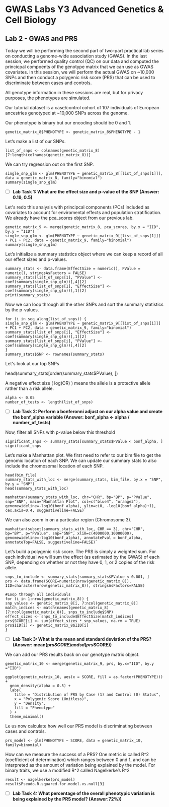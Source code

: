 # GWAS Labs Y3 Advanced Genetics & Cell Biology
## Lab 2 - GWAS and PRS
Today we will be performing the second part of two-part practical lab series on conducting a genome-wide association study (GWAS). In the last session, we performed quality control (QC) on our data and computed the princicpal compoents of the genotype matrix that we can use as GWAS covariates. In this session, we will perform the actual GWAS on ~10,000 SNPs and then conduct a polygenic risk score (PRS) that can be used to discriminate between cases and controls. 

All genotype information in these sessions are real, but for privacy purposes, the phenotypes are simulated.

Our tutorial dataset is a case/control cohort of 107 individuals of European ancestries genotyped at ~10,000 SNPs across the genome.

Our phenotype is binary but our encoding should be 0 and 1. 

```
genetic_matrix_8$PHENOTYPE <- genetic_matrix_8$PHENOTYPE - 1
```

Let’s make a list of our SNPs.

```
list_of_snps <- colnames(genetic_matrix_8)[7:length(colnames(genetic_matrix_8))]
 ```

 We can try regression out on the first SNP. 

```
single_snp_glm <- glm(PHENOTYPE ~ genetic_matrix_8[[list_of_snps[1]]], data = genetic_matrix_8, family="binomial")
summary(single_snp_glm)
```

- [ ] **Lab Task 1: What are the effect size and p-value of the SNP (Answer: 0.19, 0.5)**

Let's redo this analysis with principcal components (PCs) included as covariates to account for enviromental effects and population stratification. We already have the pca_scores object from our previous lab. 

```
genetic_matrix_9 <- merge(genetic_matrix_8, pca_scores, by.x = "IID", by.y = "IID") 
single_snp_glm <- glm(PHENOTYPE ~ genetic_matrix_9[[list_of_snps[1]]] + PC1 + PC2, data = genetic_matrix_9, family="binomial")
summary(single_snp_glm)
```

 Let’s initialize a summary statistics object where we can keep a record of all our effect sizes and p-values. 

```
summary_stats <- data.frame(EffectSize = numeric(), PValue = numeric(), stringsAsFactors = FALSE)
summary_stats[list_of_snps[1], "PValue"] <- coef(summary(single_snp_glm))[,4][2]
summary_stats[list_of_snps[1], "EffectSize"] <- coef(summary(single_snp_glm))[,1][2]
print(summary_stats)
```     



Now we can loop through all the other SNPs and sort the summary statistics by the p-values. 

```
for (i in seq_along(list_of_snps)) {
single_snp_glm <- glm(PHENOTYPE ~ genetic_matrix_9[[list_of_snps[i]]] + PC1 + PC2, data = genetic_matrix_9, family="binomial")
summary_stats[list_of_snps[i], "EffectSize"] <- coef(summary(single_snp_glm))[,1][2]
summary_stats[list_of_snps[i], "PValue"] <- coef(summary(single_snp_glm))[,4][2]
}
summary_stats$SNP <- rownames(summary_stats)
```

Let's look at our top SNPs

head(summary_stats[order(summary_stats$PValue), ])

A negative effect size ( log(OR) ) means the allele is a protective allele rather than a risk allele. 

```
alpha <- 0.05
number_of_tests <- length(list_of_snps)
```

- [ ] **Lab Task 2: Perform a bonferonni adjust on our alpha value and create the bonf_alpha variable (Answer: bonf_alpha <- alpha / number_of_tests)**


Now, filter all SNPs with p-value below this threshold
```
significant_snps <- summary_stats[summary_stats$PValue < bonf_alpha, ]
significant_snps
```

Let’s make a Manhattan plot. We first need to refer to our bim file to get the genomic location of each SNP. We can update our summary stats to also include the chromosomal location of each SNP. 

```
head(bim_file)
summary_stats_with_loc <- merge(summary_stats, bim_file, by.x = "SNP", by.y = "SNP")
head(summary_stats_with_loc)
```

```
manhattan(summary_stats_with_loc, chr="CHR", bp="BP", p="PValue", snp="SNP", main="Manhattan Plot", col=c("blue4", "orange3"), genomewideline=-log10(bonf_alpha), ylim=c(0, -log10(bonf_alpha)+1), cex.axis=0.4, suggestiveline=FALSE)`
```

We can also zoom in on a particular region (Chromosome 3). 

```
manhattan(subset(summary_stats_with_loc, CHR == 3), chr="CHR", bp="BP", p="PValue", snp="SNP", xlim=c(4000000,10000000), genomewideline=-log10(bonf_alpha), annotatePval = bonf_alpha, annotateTop=FALSE, suggestiveline=FALSE)`
```

Let’s build a polygenic risk score. The PRS is simply a weighted sum. For each individual we will sum the effect (as estimated by the GWAS) of each SNP, depending on whether or not they have 0, 1, or 2 copies of the risk allele. 

```
snps_to_include <- summary_stats[summary_stats$PValue < 0.001, ]
prs <- data.frame(SCORE=numeric(nrow(genetic_matrix_8)), IID=character(nrow(genetic_matrix_8)), stringsAsFactors=FALSE)

#Loop through all individuals
for (i in 1:nrow(genetic_matrix_8)) {
snp_values <- genetic_matrix_8[i, 7:ncol(genetic_matrix_8)]
match_indices <- match(names(genetic_matrix_8)[7:ncol(genetic_matrix_8)], snps_to_include$SNP)
effect_sizes <- snps_to_include$EffectSize[match_indices]
prs$SCORE[i] <- sum(effect_sizes * snp_values, na.rm = TRUE)
prs$IID[i] <- genetic_matrix_8$IID[i]
}
```
- [ ] **Lab Task 3: What is the mean and standard deviation of the PRS? (Answer: mean(prs$SCORE) and sd(prs$SCORE))**

We can add our PRS results back on our genotype matrix object.

```
genetic_matrix_10 <- merge(genetic_matrix_9, prs, by.x="IID", by.y ="IID")
```

```
ggplot(genetic_matrix_10, aes(x = SCORE, fill = as.factor(PHENOTYPE))) +
  geom_density(alpha = 0.5) +
  labs(
    title = "Distribution of PRS by Case (1) and Control (0) Status",
    x = "Polygenic Score (Unitless)",
    y = "Density",
    fill = "Phenotype"
  ) +
  theme_minimal()
```

Le us now calculate how well our PRS model is discriminating between cases and controls.  
```
prs_model <- glm(PHENOTYPE ~ SCORE, data = genetic_matrix_10, family=binomial)
```

How can we measure the success of a PRS? One metric is called R^2 (coefficient of determination) which ranges between 0 and 1, and can be interpreted as the amount of variation being explained by the model. For binary traits, we use a modified R^2 called Nagelkerke’s R^2 

```
result <- nagelkerke(prs_model)
result$Pseudo.R.squared.for.model.vs.null[3]
```

- [ ] **Lab Task 4: What percentage of the overall phenotypic variation is being explained by the PRS model? (Answer:72%))**
